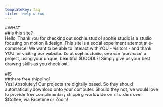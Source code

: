 ```yaml
---
templateKey: faq
title: "Help & FAQ"
---
```


#WHAT  
##is this site?  
Hello! Thank you for checking out sophie.studio! sophie.studio is a studio focusing on motion & design. This site is a social experiment attempt at e-commerce! We want to be able to interact with YOU - visitors - and thank YOU for visiting our website. So at sophie.studio, one can ‘purchase’ a project, using your unique, beautiful $DOODLE! Simply give us your best drawing skills as you check out.  
&nbsp;  
#IS  
##there free shipping?  
Yes! Absolutely! Our projects are digitally based. So they should automatically download onto your computer. Should they not, we would love to provide free complimentary shipping worldwide on all orders over $Coffee, via Facetime or Zoom!
